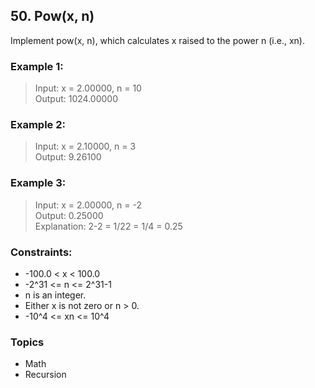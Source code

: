 ## 50. Pow(x, n)
Implement pow(x, n), which calculates x raised to the power n (i.e., xn).

### Example 1:

> Input: x = 2.00000, n = 10<br/>
> Output: 1024.00000

### Example 2:

> Input: x = 2.10000, n = 3<br/>
> Output: 9.26100

### Example 3:

> Input: x = 2.00000, n = -2<br/>
> Output: 0.25000<br/>
> Explanation: 2-2 = 1/22 = 1/4 = 0.25
 
### Constraints:

- -100.0 < x < 100.0
- -2^31 <= n <= 2^31-1
- n is an integer.
- Either x is not zero or n > 0.
- -10^4 <= xn <= 10^4

### Topics

- Math
- Recursion